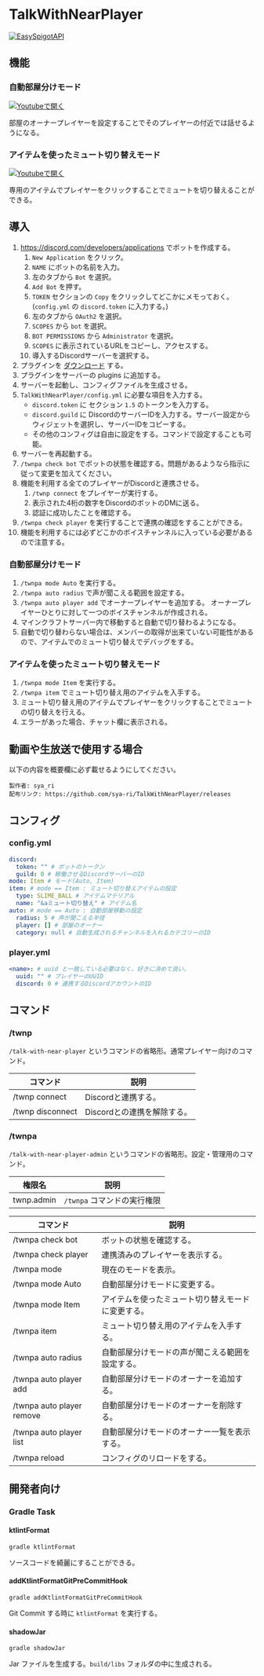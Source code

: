 # TalkWithNearPlayer
[![EasySpigotAPI](https://img.shields.io/badge/EasySpigotAPI-%E2%AC%85-4D4.svg)](https://github.com/sya-ri/EasySpigotAPI)

## 機能

### 自動部屋分けモード
[![Youtubeで開く](http://img.youtube.com/vi/xTFWXIlT1g4/0.jpg)](http://www.youtube.com/watch?v=xTFWXIlT1g4 "")

部屋のオーナープレイヤーを設定することでそのプレイヤーの付近では話せるようになる。

### アイテムを使ったミュート切り替えモード
[![Youtubeで開く](http://img.youtube.com/vi/ZSiLYEWhbqg/0.jpg)](http://www.youtube.com/watch?v=ZSiLYEWhbqg "")

専用のアイテムでプレイヤーをクリックすることでミュートを切り替えることができる。

## 導入

1. https://discord.com/developers/applications でボットを作成する。
    1. `New Application` をクリック。
    2. `NAME` にボットの名前を入力。
    3. 左のタブから `Bot` を選択。
    4. `Add Bot` を押す。
    5. `TOKEN` セクションの `Copy` をクリックしてどこかにメモっておく。(`config.yml` の `discord.token` に入力する。)
    6. 左のタブから `OAuth2` を選択。
    7. `SCOPES` から `bot` を選択。
    8. `BOT PERMISSIONS` から `Administrator` を選択。
    9. `SCOPES` に表示されているURLをコピーし、アクセスする。
    10. 導入するDiscordサーバーを選択する。
2. プラグインを [ダウンロード](https://github.com/sya-ri/TalkWithNearPlayer/releases/download/v1.0.3/TalkWithNearPlayer-1.0.3.jar) する。
3. プラグインをサーバーの plugins に追加する。
4. サーバーを起動し、コンフィグファイルを生成させる。
5. `TalkWithNearPlayer/config.yml` に必要な項目を入力する。
   - `discord.token` に セクション `1.5` のトークンを入力する。
   - `discord.guild` に DiscordのサーバーIDを入力する。サーバー設定からウィジェットを選択し、サーバーIDをコピーする。
   - その他のコンフィグは自由に設定をする。コマンドで設定することも可能。
6. サーバーを再起動する。
7. `/twnpa check bot` でボットの状態を確認する。問題があるようなら指示に従って変更を加えてください。
8. 機能を利用する全てのプレイヤーがDiscordと連携させる。
   1. `/twnp connect` をプレイヤーが実行する。
   2. 表示された4桁の数字をDiscordのボットのDMに送る。
   3. 認証に成功したことを確認する。
9. `/twnpa check player` を実行することで連携の確認をすることができる。
10. 機能を利用するには必ずどこかのボイスチャンネルに入っている必要があるので注意する。

### 自動部屋分けモード

1. `/twnpa mode Auto` を実行する。
2. `/twnpa auto radius` で声が聞こえる範囲を設定する。
3. `/twnpa auto player add` でオーナープレイヤーを追加する。 
   オーナープレイヤーひとりに対して一つのボイスチャンネルが作成される。
4. マインクラフトサーバー内で移動すると自動で切り替わるようになる。
5. 自動で切り替わらない場合は、メンバーの取得が出来ていない可能性があるので、アイテムでのミュート切り替えでデバッグをする。

### アイテムを使ったミュート切り替えモード

1. `/twnpa mode Item` を実行する。
2. `/twnpa item` でミュート切り替え用のアイテムを入手する。
3. ミュート切り替え用のアイテムでプレイヤーをクリックすることでミュートの切り替えを行える。
4. エラーがあった場合、チャット欄に表示される。

## 動画や生放送で使用する場合

以下の内容を概要欄に必ず載せるようにしてください。

```
製作者: sya_ri
配布リンク: https://github.com/sya-ri/TalkWithNearPlayer/releases
```

## コンフィグ

### config.yml
```yml
discord:
  token: "" # ボットのトークン
  guild: 0 # 稼働させるDiscordサーバーのID
mode: Item # モード(Auto, Item)
item: # mode == Item : ミュート切り替えアイテムの設定
  type: SLIME_BALL # アイテムマテリアル
  name: "&aミュート切り替え" # アイテム名
auto: # mode == Auto : 自動部屋移動の設定
  radius: 5 # 声が聞こえる半径
  player: [] # 部屋のオーナー
  category: null # 自動生成されるチャンネルを入れるカテゴリーのID
```

### player.yml
```yml
<name>: # uuid と一致している必要はなく、好きに決めて良い。
  uuid: "" # プレイヤーのUUID
  discord: 0 # 連携するDiscordアカウントのID
```

## コマンド

### /twnp
`/talk-with-near-player` というコマンドの省略形。通常プレイヤー向けのコマンド。

| コマンド | 説明 |
|--------|------|
| /twnp connect | Discordと連携する。|
| /twnp disconnect | Discordとの連携を解除する。|

### /twnpa
`/talk-with-near-player-admin` というコマンドの省略形。設定・管理用のコマンド。

| 権限名 | 説明 |
|-------|-----|
| twnp.admin | `/twnpa` コマンドの実行権限 |

| コマンド | 説明 |
|--------|------|
| /twnpa check bot | ボットの状態を確認する。|
| /twnpa check player | 連携済みのプレイヤーを表示する。|
| /twnpa mode | 現在のモードを表示。|
| /twnpa mode Auto | 自動部屋分けモードに変更する。|
| /twnpa mode Item | アイテムを使ったミュート切り替えモードに変更する。|
| /twnpa item | ミュート切り替え用のアイテムを入手する。|
| /twnpa auto radius | 自動部屋分けモードの声が聞こえる範囲を設定する。|
| /twnpa auto player add | 自動部屋分けモードのオーナーを追加する。|
| /twnpa auto player remove | 自動部屋分けモードのオーナーを削除する。|
| /twnpa auto player list | 自動部屋分けモードのオーナー一覧を表示する。|
| /twnpa reload | コンフィグのリロードをする。|

## 開発者向け

### Gradle Task

#### ktlintFormat
```
gradle ktlintFormat
```

ソースコードを綺麗にすることができる。

#### addKtlintFormatGitPreCommitHook
```
gradle addKtlintFormatGitPreCommitHook
```

Git Commit する時に `ktlintFormat` を実行する。

#### shadowJar
```
gradle shadowJar
```

Jar ファイルを生成する。`build/libs` フォルダの中に生成される。